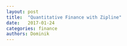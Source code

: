 ```yaml
---
layout: post
title:  "Quantitative Finance with Zipline"
date:   2017-01-24
categories: finance
authors: Dominik
---
```

